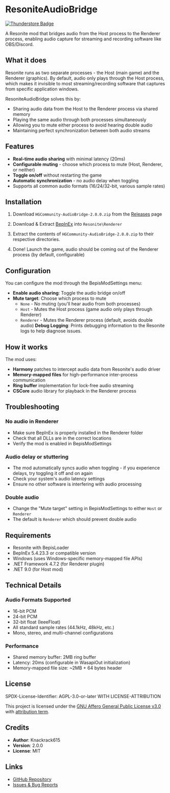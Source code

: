 # ResoniteAudioBridge
[![Thunderstore Badge](https://gist.githubusercontent.com/art0007i/c4871bbdb30d31e7899328754916bb81/raw/076910e4939e624f17c88bd879770d3bd2fe3f1e/available-on-thunderstore.svg)](https://thunderstore.io/c/resonite/)

A Resonite mod that bridges audio from the Host process to the Renderer process, enabling audio capture for streaming and recording software like OBS/Discord.

## What it does

Resonite runs as two separate processes - the Host (main game) and the Renderer (graphics). By default, audio only plays through the Host process, which makes it invisible to most streaming/recording software that captures from specific application windows.

ResoniteAudioBridge solves this by:
- Sharing audio data from the Host to the Renderer process via shared memory
- Playing the same audio through both processes simultaneously
- Allowing you to mute either process to avoid hearing double audio
- Maintaining perfect synchronization between both audio streams

## Features

- **Real-time audio sharing** with minimal latency (20ms)
- **Configurable muting** - choose which process to mute (Host, Renderer, or neither)
- **Toggle on/off** without restarting the game
- **Automatic synchronization** - no audio delay when toggling
- Supports all common audio formats (16/24/32-bit, various sample rates)

## Installation

1. Download `HGCommunity-AudioBridge-2.0.0.zip` from the [Releases](https://github.com/knackrack615/ResoniteAudioBridge/releases) page

2. Download & Extract [BepInEx](https://github.com/BepInEx/BepInEx/releases/download/v5.4.23.3/BepInEx_win_x64_5.4.23.3.zip) into `Resonite\Renderer`

3. Extract the contents of `HGCommunity-AudioBridge-2.0.0.zip` to their respective directories.

4. Done! Launch the game, audio should be coming out of the Renderer process (by default, configurable)

## Configuration

You can configure the mod through the BepisModSettings menu:

- **Enable audio sharing**: Toggle the audio bridge on/off
- **Mute target**: Choose which process to mute
  - `None` - No muting (you'll hear audio from both processes)
  - `Host` - Mutes the Host process (game audio only plays through Renderer)
  - `Renderer` - Mutes the Renderer process (default, avoids double audio)
**Debug Logging**: Prints debugging information to the Resonite logs to help diagnose issues.

## How it works

The mod uses:
- **Harmony** patches to intercept audio data from Resonite's audio driver
- **Memory-mapped files** for high-performance inter-process communication
- **Ring buffer** implementation for lock-free audio streaming
- **CSCore** audio library for playback in the Renderer process

## Troubleshooting

### No audio in Renderer
- Make sure BepInEx is properly installed in the Renderer folder
- Check that all DLLs are in the correct locations
- Verify the mod is enabled in BepisModSettings

### Audio delay or stuttering
- The mod automatically syncs audio when toggling - if you experience delays, try toggling it off and on again
- Check your system's audio latency settings
- Ensure no other software is interfering with audio processing

### Double audio
- Change the "Mute target" setting in BepisModSettings to either `Host` or `Renderer`
- The default is `Renderer` which should prevent double audio

## Requirements

- Resonite with BepisLoader
- BepInEx 5.4.23.3 or compatible version
- Windows (uses Windows-specific memory-mapped file APIs)
- .NET Framework 4.7.2 (for Renderer plugin)
- .NET 9.0 (for Host mod)

## Technical Details

### Audio Formats Supported
- 16-bit PCM
- 24-bit PCM  
- 32-bit float (IeeeFloat)
- All standard sample rates (44.1kHz, 48kHz, etc.)
- Mono, stereo, and multi-channel configurations

### Performance
- Shared memory buffer: 2MB ring buffer
- Latency: 20ms (configurable in WasapiOut initialization)
- Memory-mapped file size: ~2MB + 64 bytes header

## License

SPDX-License-Identifier: AGPL-3.0-or-later WITH LICENSE-ATTRIBUTION

This project is licensed under the [GNU Affero General Public License v3.0](LICENSE) with [attribution term](LICENSE-ATTRIBUTION).

## Credits

- **Author**: Knackrack615
- **Version**: 2.0.0
- **License**: MIT

## Links

- [GitHub Repository](https://github.com/knackrack615/AudioBridge/)
- [Issues & Bug Reports](https://github.com/knackrack615/AudioBridge/issues)

